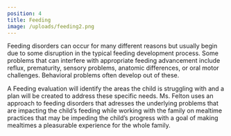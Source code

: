 ```yaml
---
position: 4
title: Feeding
image: /uploads/feeding2.png
---
```

Feeding disorders can occur for many different reasons but usually begin due
to some disruption in the typical feeding development process. Some problems
that can interfere with appropriate feeding advancement include reflux,
prematurity, sensory problems, anatomic differences, or oral motor challenges.
Behavioral problems often develop out of these.


A Feeding evaluation will identify the areas the child is struggling with and a plan will be created to address these specific needs. Ms. Felton uses an approach to feeding disorders that adresses the underlying problems that are impacting the child’s feeding while working with the family on mealtime practices that may be impeding the child’s progress with a goal of making mealtimes a pleasurable experience for the whole family.